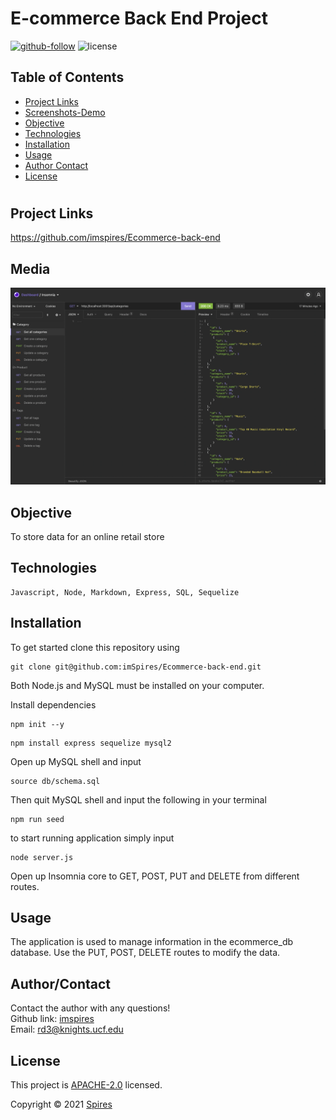 # E-commerce Back End Project

[![github-follow](https://img.shields.io/github/followers/imspires?label=Follow&logoColor=purple&style=social)](https://github.com/imspires)
 ![license](https://img.shields.io/badge/license-Apache%202.0-blue)

   ## Table of Contents
  * [ Project Links ](#Project-Links)
  * [ Screenshots-Demo ](#Media)
  * [ Objective ](#Objective)
  * [ Technologies ](#Technologies)
  * [ Installation ](#Installation)
  * [ Usage ](#Usage)
  * [ Author Contact ](#AuthorContact)
  * [ License ](#License)
  #

  ## Project Links
  https://github.com/imspires/Ecommerce-back-end<br>

  ## Media
  ![Sreenshot](media/screenshot.png?raw=true)

  ## Objective
  To store data for an online retail store

  ## Technologies
  ```
  Javascript, Node, Markdown, Express, SQL, Sequelize
  ```

  ## Installation

  To get started clone this repository using 
  <br>

  ```
  git clone git@github.com:imSpires/Ecommerce-back-end.git
  ```
  Both Node.js and MySQL must be installed on your computer.

  Install dependencies 
  ```
  npm init --y
  ``` 

  ```
  npm install express sequelize mysql2
  ```
  Open up MySQL shell and input 
  ```
  source db/schema.sql
  ```
  Then quit MySQL shell and input the following in your terminal
  ```
  npm run seed
  ```
  to start running application simply input 
  ```
  node server.js
  ```

  Open up Insomnia core to GET, POST, PUT and DELETE from different routes.

  ## Usage
  The application is used to manage information in the ecommerce_db database. Use the PUT, POST, DELETE routes to modify the data.

  ## Author/Contact
  Contact the author with any questions!<br>
  Github link: [imspires](https://github.com/imspires)<br>
  Email: rd3@knights.ucf.edu

  ## License
  This project is [APACHE-2.0](https://choosealicense.com/licenses/apache-2.0/) licensed.<br />

  Copyright © 2021 [Spires](https://github.com/imspires)

  </i></p>